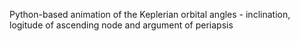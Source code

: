 Python-based animation of the Keplerian orbital angles - inclination, logitude of ascending node and argument of periapsis
